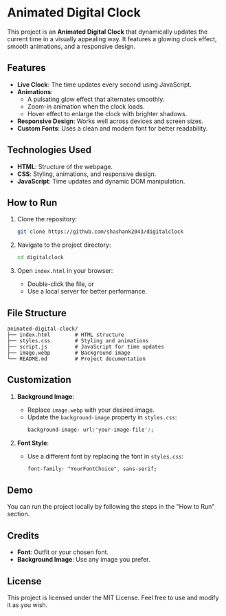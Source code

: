 # Animated Digital Clock

This project is an **Animated Digital Clock** that dynamically updates the current time in a visually appealing way. It features a glowing clock effect, smooth animations, and a responsive design.

## Features

- **Live Clock**: The time updates every second using JavaScript.
- **Animations**:
  - A pulsating glow effect that alternates smoothly.
  - Zoom-in animation when the clock loads.
  - Hover effect to enlarge the clock with brighter shadows.
- **Responsive Design**: Works well across devices and screen sizes.
- **Custom Fonts**: Uses a clean and modern font for better readability.

## Technologies Used

- **HTML**: Structure of the webpage.
- **CSS**: Styling, animations, and responsive design.
- **JavaScript**: Time updates and dynamic DOM manipulation.

## How to Run

1. Clone the repository:
   ```bash
   git clone https://github.com/shashank2043/digitalclock
   ```

2. Navigate to the project directory:
   ```bash
   cd digitalclock
   ```

3. Open `index.html` in your browser:
   - Double-click the file, or
   - Use a local server for better performance.

## File Structure

```
animated-digital-clock/
├── index.html        # HTML structure
├── styles.css        # Styling and animations
├── script.js         # JavaScript for time updates
├── image.webp        # Background image
└── README.md         # Project documentation
```

## Customization

1. **Background Image**:
   - Replace `image.webp` with your desired image.
   - Update the `background-image` property in `styles.css`:
     ```css
     background-image: url('your-image-file');
     ```

2. **Font Style**:
   - Use a different font by replacing the font in `styles.css`:
     ```css
     font-family: "YourFontChoice", sans-serif;
     ```

## Demo
You can run the project locally by following the steps in the "How to Run" section.

## Credits

- **Font**: Outfit or your chosen font.
- **Background Image**: Use any image you prefer.

## License

This project is licensed under the MIT License. Feel free to use and modify it as you wish.

